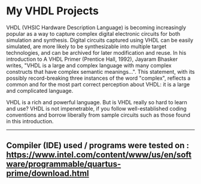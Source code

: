 # My VHDL Projects
VHDL (VHSIC Hardware Description Language) is becoming increasingly popular as a way to capture complex digital electronic circuits for both simulation and synthesis. Digital circuits captured using VHDL can be easily simulated, are more likely to be synthesizable into multiple target technologies, and can be archived for later modification and reuse.
In his introduction to A VHDL Primer (Prentice Hall, 1992), Jayaram Bhasker writes, "VHDL is a large and complex language with many complex constructs that have complex semantic meanings...". This statement, with its possibly record-breaking three instances of the word "complex", reflects a common and for the most part correct perception about VHDL: it is a large and complicated language.

VHDL is a rich and powerful language. But is VHDL really so hard to learn and use? VHDL is not impenetrable, if you follow well-established coding conventions and borrow liberally from sample circuits such as those found in this introduction.




----
Compiler (IDE) used / programs were tested on : https://www.intel.com/content/www/us/en/software/programmable/quartus-prime/download.html
----
